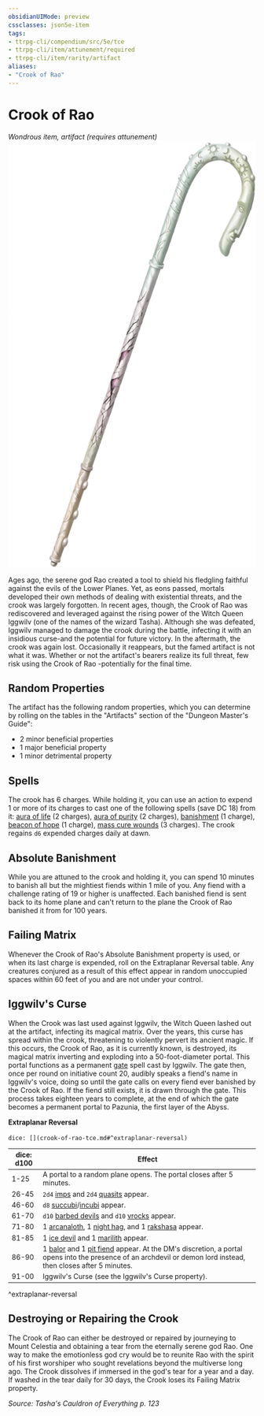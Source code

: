 ```yaml
---
obsidianUIMode: preview
cssclasses: json5e-item
tags:
- ttrpg-cli/compendium/src/5e/tce
- ttrpg-cli/item/attunement/required
- ttrpg-cli/item/rarity/artifact
aliases: 
- "Crook of Rao"
---
```

# Crook of Rao
*Wondrous item, artifact (requires attunement)*  
![](Інструменти%20ДМ/CLI/items/img/crook-of-rao.webp#right)


Ages ago, the serene god Rao created a tool to shield his fledgling faithful against the evils of the Lower Planes. Yet, as eons passed, mortals developed their own methods of dealing with existential threats, and the crook was largely forgotten. In recent ages, though, the Crook of Rao was rediscovered and leveraged against the rising power of the Witch Queen Iggwilv (one of the names of the wizard Tasha). Although she was defeated, Iggwilv managed to damage the crook during the battle, infecting it with an insidious curse-and the potential for future victory. In the aftermath, the crook was again lost. Occasionally it reappears, but the famed artifact is not what it was. Whether or not the artifact's bearers realize its full threat, few risk using the Crook of Rao -potentially for the final time.

## Random Properties

The artifact has the following random properties, which you can determine by rolling on the tables in the "Artifacts" section of the "Dungeon Master's Guide":

- 2 minor beneficial properties  
- 1 major beneficial property  
- 1 minor detrimental property  

## Spells

The crook has 6 charges. While holding it, you can use an action to expend 1 or more of its charges to cast one of the following spells (save DC 18) from it: [aura of life](Інструменти%20ДМ/CLI/spells/aura-of-life-xphb.md) (2 charges), [aura of purity](Інструменти%20ДМ/CLI/spells/aura-of-purity-xphb.md) (2 charges), [banishment](Інструменти%20ДМ/CLI/spells/banishment-xphb.md) (1 charge), [beacon of hope](Інструменти%20ДМ/CLI/spells/beacon-of-hope-xphb.md) (1 charge), [mass cure wounds](Інструменти%20ДМ/CLI/spells/mass-cure-wounds-xphb.md) (3 charges). The crook regains `d6` expended charges daily at dawn.

## Absolute Banishment

While you are attuned to the crook and holding it, you can spend 10 minutes to banish all but the mightiest fiends within 1 mile of you. Any fiend with a challenge rating of 19 or higher is unaffected. Each banished fiend is sent back to its home plane and can't return to the plane the Crook of Rao banished it from for 100 years.

## Failing Matrix

Whenever the Crook of Rao's Absolute Banishment property is used, or when its last charge is expended, roll on the Extraplanar Reversal table. Any creatures conjured as a result of this effect appear in random unoccupied spaces within 60 feet of you and are not under your control.

## Iggwilv's Curse

When the Crook was last used against Iggwilv, the Witch Queen lashed out at the artifact, infecting its magical matrix. Over the years, this curse has spread within the crook, threatening to violently pervert its ancient magic. If this occurs, the Crook of Rao, as it is currently known, is destroyed, its magical matrix inverting and exploding into a 50-foot-diameter portal. This portal functions as a permanent [gate](Інструменти%20ДМ/CLI/spells/gate-xphb.md) spell cast by Iggwilv. The gate then, once per round on initiative count 20, audibly speaks a fiend's name in Iggwilv's voice, doing so until the gate calls on every fiend ever banished by the Crook of Rao. If the fiend still exists, it is drawn through the gate. This process takes eighteen years to complete, at the end of which the gate becomes a permanent portal to Pazunia, the first layer of the Abyss.

**Extraplanar Reversal**

`dice: [](crook-of-rao-tce.md#^extraplanar-reversal)`

| dice: d100 | Effect |
|------------|--------|
| 1-25 | A portal to a random plane opens. The portal closes after 5 minutes. |
| 26-45 | `2d4` [imps](Інструменти%20ДМ/CLI/bestiary/fiend/imp-xmm.md) and `2d4` [quasits](Інструменти%20ДМ/CLI/bestiary/fiend/quasit-xmm.md) appear. |
| 46-60 | `d8` [succubi](Інструменти%20ДМ/CLI/bestiary/fiend/succubus-xmm.md)/[incubi](Інструменти%20ДМ/CLI/bestiary/fiend/incubus-xmm.md) appear. |
| 61-70 | `d10` [barbed devils](Інструменти%20ДМ/CLI/bestiary/fiend/barbed-devil-xmm.md) and `d10` [vrocks](Інструменти%20ДМ/CLI/bestiary/fiend/vrock-xmm.md) appear. |
| 71-80 | 1 [arcanaloth](Інструменти%20ДМ/CLI/bestiary/fiend/arcanaloth-xmm.md), 1 [night hag](Інструменти%20ДМ/CLI/bestiary/fiend/night-hag-xmm.md), and 1 [rakshasa](Інструменти%20ДМ/CLI/bestiary/fiend/rakshasa-xmm.md) appear. |
| 81-85 | 1 [ice devil](Інструменти%20ДМ/CLI/bestiary/fiend/ice-devil-xmm.md) and 1 [marilith](Інструменти%20ДМ/CLI/bestiary/fiend/marilith-xmm.md) appear. |
| 86-90 | 1 [balor](Інструменти%20ДМ/CLI/bestiary/fiend/balor-xmm.md) and 1 [pit fiend](Інструменти%20ДМ/CLI/bestiary/fiend/pit-fiend-xmm.md) appear. At the DM's discretion, a portal opens into the presence of an archdevil or demon lord instead, then closes after 5 minutes. |
| 91-00 | Iggwilv's Curse (see the Iggwilv's Curse property). |
^extraplanar-reversal

## Destroying or Repairing the Crook

The Crook of Rao can either be destroyed or repaired by journeying to Mount Celestia and obtaining a tear from the eternally serene god Rao. One way to make the emotionless god cry would be to reunite Rao with the spirit of his first worshiper who sought revelations beyond the multiverse long ago. The Crook dissolves if immersed in the god's tear for a year and a day. If washed in the tear daily for 30 days, the Crook loses its Failing Matrix property.

*Source: Tasha's Cauldron of Everything p. 123*